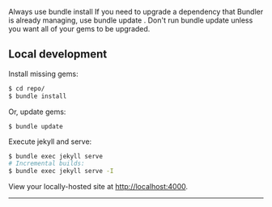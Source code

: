 Always use bundle install
If you need to upgrade a dependency that Bundler is already managing, use bundle update <gem>.
Don't run bundle update unless you want all of your gems to be upgraded.

## Local development

Install missing gems:

```bash
$ cd repo/
$ bundle install
```

Or, update gems:

```
$ bundle update
```

Execute jekyll and serve:

```bash
$ bundle exec jekyll serve
# Incremental builds:
$ bundle exec jekyll serve -I
```

View your locally-hosted site at <http://localhost:4000>.

---

